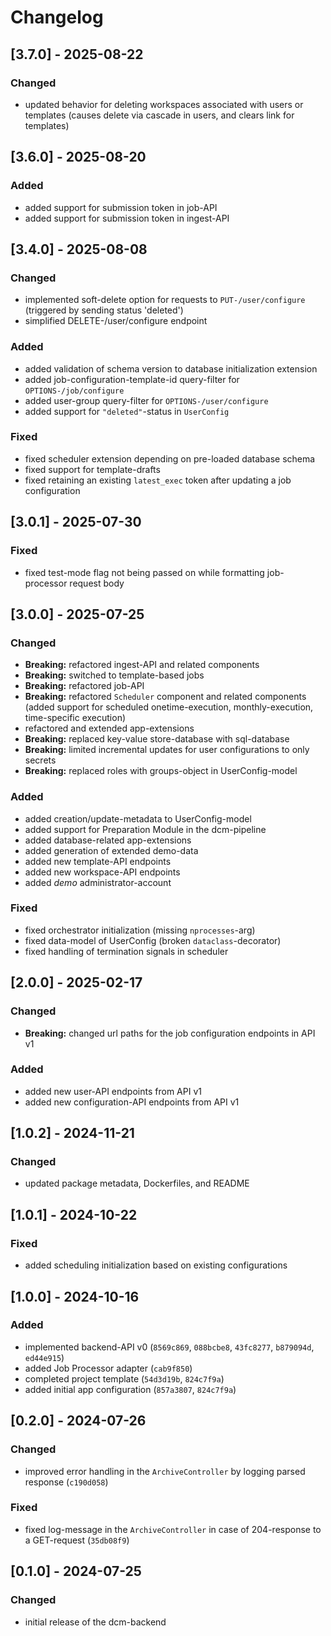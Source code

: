 # Changelog

## [3.7.0] - 2025-08-22

### Changed

- updated behavior for deleting workspaces associated with users or templates (causes delete via cascade in users, and clears link for templates)

## [3.6.0] - 2025-08-20

### Added

- added support for submission token in job-API
- added support for submission token in ingest-API

## [3.4.0] - 2025-08-08

### Changed

- implemented soft-delete option for requests to `PUT-/user/configure` (triggered by sending status 'deleted')
- simplified DELETE-/user/configure endpoint

### Added

- added validation of schema version to database initialization extension
- added job-configuration-template-id query-filter for `OPTIONS-/job/configure`
- added user-group query-filter for `OPTIONS-/user/configure`
- added support for `"deleted"`-status in `UserConfig`

### Fixed

- fixed scheduler extension depending on pre-loaded database schema
- fixed support for template-drafts
- fixed retaining an existing `latest_exec` token after updating a job configuration

## [3.0.1] - 2025-07-30

### Fixed

- fixed test-mode flag not being passed on while formatting job-processor request body

## [3.0.0] - 2025-07-25

### Changed

- **Breaking:** refactored ingest-API and related components
- **Breaking:** switched to template-based jobs
- **Breaking:** refactored job-API
- **Breaking:** refactored `Scheduler` component and related components (added support for scheduled onetime-execution, monthly-execution, time-specific execution)
- refactored and extended app-extensions
- **Breaking:** replaced key-value store-database with sql-database
- **Breaking:** limited incremental updates for user configurations to only secrets
- **Breaking:** replaced roles with groups-object in UserConfig-model

### Added

- added creation/update-metadata to UserConfig-model
- added support for Preparation Module in the dcm-pipeline
- added database-related app-extensions
- added generation of extended demo-data
- added new template-API endpoints
- added new workspace-API endpoints
- added *demo* administrator-account

### Fixed

- fixed orchestrator initialization (missing `nprocesses`-arg)
- fixed data-model of UserConfig (broken `dataclass`-decorator)
- fixed handling of termination signals in scheduler

## [2.0.0] - 2025-02-17

### Changed

- **Breaking:** changed url paths for the job configuration endpoints in API v1

### Added

- added new user-API endpoints from API v1
- added new configuration-API endpoints from API v1

## [1.0.2] - 2024-11-21

### Changed

- updated package metadata, Dockerfiles, and README

## [1.0.1] - 2024-10-22

### Fixed

- added scheduling initialization based on existing configurations

## [1.0.0] - 2024-10-16

### Added

- implemented backend-API v0 (`8569c869`, `088bcbe8`, `43fc8277`, `b879094d`, `ed44e915`)
- added Job Processor adapter (`cab9f850`)
- completed project template (`54d3d19b`, `824c7f9a`)
- added initial app configuration (`857a3807`, `824c7f9a`)

## [0.2.0] - 2024-07-26

### Changed

- improved error handling in the `ArchiveController` by logging parsed response (`c190d058`)

### Fixed

- fixed log-message in the `ArchiveController` in case of 204-response to a GET-request (`35db08f9`)

## [0.1.0] - 2024-07-25

### Changed

- initial release of the dcm-backend
